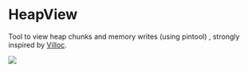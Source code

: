 # HeapView
Tool to view heap chunks and memory writes (using pintool)
, strongly inspired by [Villoc](https://github.com/wapiflapi/villoc).

<img src="https://cdn.rawgit.com/polymorf/HeapView/master/tests/test1.svg">
